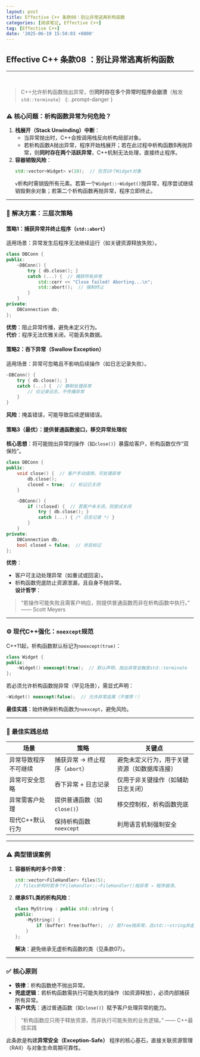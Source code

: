 ```yaml
---
layout: post
title: Effective C++ 条款08：别让异常逃离析构函数
categories: [阅读笔记, Effective C++]
tag: [Effective C++]
date: '2025-06-19 15:50:03 +0800'
---
```


## **Effective C++ 条款08 ：别让异常逃离析构函数**

---

<br/>

> C++允许析构函数抛出异常，但**同时存在多个异常时程序会崩溃**（触发`std::terminate`）
{: .prompt-danger }

### ⚠️ **核心问题：析构函数异常为何危险？**  

1. **栈展开（Stack Unwinding）中断**：  
   - 当异常抛出时，C++会按调用栈反向析构局部对象。  
   - 若析构函数A抛出异常，程序开始栈展开；若在此过程中析构函数B再抛异常，则**同时存在两个活跃异常**，C++机制无法处理，直接终止程序。  
2. **容器销毁风险**：  
   ```cpp
   std::vector<Widget> v(10);  // 包含10个Widget对象
   ```  
   `v`析构时需销毁所有元素。若第一个`Widget::~Widget()`抛异常，程序尝试继续销毁剩余对象；若第二个析构函数再抛异常，程序立即终止。

---

### 🔧 **解决方案：三层次策略**  
#### **策略1：捕获异常并终止程序（`std::abort`）**  
适用场景：异常发生后程序无法继续运行（如关键资源释放失败）。  
```cpp
class DBConn {
public:
    ~DBConn() {
        try { db.close(); } 
        catch (...) {  // 捕获所有异常
            std::cerr << "Close failed! Aborting...\n";
            std::abort();  // 强制终止
        }
    }
private:
    DBConnection db;
};
```  
**优势**：阻止异常传播，避免未定义行为。  
**代价**：程序无法优雅关闭，可能丢失数据。

#### **策略2：吞下异常（Swallow Exception）**  
适用场景：异常可忽略且不影响后续操作（如日志记录失败）。  
```cpp
~DBConn() {
    try { db.close(); }
    catch (...) {  // 静默处理异常
        // 仅记录日志，不传播异常
    }
}
```  
**风险**：掩盖错误，可能导致后续逻辑错误。  

#### **策略3（最优）：提供普通函数接口，移交异常处理权**  
**核心思想**：将可能抛出异常的操作（如`close()`）暴露给客户，析构函数仅作“双保险”。  
```cpp
class DBConn {
public:
    void close() {  // 客户手动调用，可处理异常
        db.close();
        closed = true;  // 标记已关闭
    }

    ~DBConn() {
        if (!closed) {  // 若客户未关闭，则尝试关闭
            try { db.close(); } 
            catch (...) { /* 日志记录 */ }
        }
    }
private:
    DBConnection db;
    bool closed = false;  // 状态标记
};
```  
**优势**：  
- 客户可主动处理异常（如重试或回滚）。  
- 析构函数兜底防止资源泄漏，且自身不抛异常。  
**设计哲学**：  
> “若操作可能失败且需客户响应，则提供普通函数而非在析构函数中执行。” —— Scott Meyers

---

### ⚙️ **现代C++强化：`noexcept`规范**  
C++11起，析构函数默认标记为`noexcept(true)`：  
```cpp
class Widget {
public:
    ~Widget() noexcept(true);  // 默认声明，抛出异常会触发std::terminate
};
```  
若必须允许析构函数抛异常（罕见场景），需显式声明：  
```cpp
~Widget() noexcept(false);  // 允许异常逃离（不推荐！）
```  
**最佳实践**：始终确保析构函数为`noexcept`，避免风险。

---

### 💎 **最佳实践总结**  

| **场景**             | **策略**                       | **关键点**                                   |
| -------------------- | ------------------------------ | -------------------------------------------- |
| 异常导致程序不可继续 | 捕获异常 → 终止程序（`abort`） | 避免未定义行为，用于关键资源（如数据库连接） |
| 异常可安全忽略       | 吞下异常 + 日志记录            | 仅用于非关键操作（如辅助日志关闭）           |
| 异常需客户处理       | 提供普通函数（如`close()`）    | 移交控制权，析构函数兜底                     |
| 现代C++默认行为      | 保持析构函数`noexcept`         | 利用语言机制强制安全                         |

---

### ⚠️ **典型错误案例**  
1. **容器析构时多个异常**：  
   ```cpp
   std::vector<FileHandler> files(5);
   // files析构时若多个FileHandler::~FileHandler()抛异常 → 程序崩溃。
   ```  
2. **继承STL类的析构风险**：  
   ```cpp
   class MyString : public std::string {
   public:
       ~MyString() { 
           if (buffer) free(buffer);  // 若free抛异常，且std::~string非虚 → 未定义行为
       }
   };
   ```  
   **解决**：避免继承无虚析构函数的类（见条款07）。

---

### ✅ **核心原则**  
- **铁律**：析构函数绝不抛出异常。  
- **兜底逻辑**：若析构函数需执行可能失败的操作（如资源释放），必须内部捕获所有异常。  
- **客户优先**：通过普通函数（如`close()`）赋予客户处理异常的能力。  

> “析构函数应只用于释放资源，而非执行可能失败的业务逻辑。” —— C++最佳实践  

此条款是构建**异常安全（Exception-Safe）** 程序的核心基石，直接关联资源管理（RAII）与对象生命周期可靠性。
